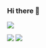 ### Hi there 👋

<img src="https://capsule-render.vercel.app/api?type=rect&color=auto&height=300&section=header&text=YUSHIN%20render&fontSize=90&animation=fadeIn" />

<a href="https://github.com/YUSHINSHUB/JAVA_ALGORITHM" target="_blank"><img src="https://img.shields.io/badge/-FFFFFF?style=flat-square&logo=openjdk&logoColor=white"/></a>
<a href="https://github.com/YUSHINSHUB/CPP_ALGORITHM" target="_blank"><img src="https://img.shields.io/badge/-FFFFFF?style=flat-square&logo=cplusplus&logoColor=white"/></a>
